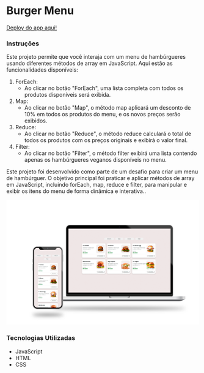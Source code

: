 <h1>Burger Menu</h1>

<a href="https://jeffdevbr.github.io/devclub-js5-menu-burger/" target="_blank">Deploy do app aqui!</a>

<h3>Instruções</h3>
<p>Este projeto permite que você interaja com um menu de hambúrgueres usando diferentes métodos de array em JavaScript. Aqui estão as funcionalidades disponíveis:</p>

<ol>
  <li>ForEach:
    <ul>
      <li>Ao clicar no botão "ForEach", uma lista completa com todos os produtos disponíveis será exibida.</li>
    </ul>
  </li>
    <li>Map:
    <ul>
      <li>Ao clicar no botão "Map", o método map aplicará um desconto de 10% em todos os produtos do menu, e os novos preços serão exibidos.</li>
    </ul>
  </li>
    </li>
    <li>Reduce:
    <ul>
      <li>Ao clicar no botão "Reduce", o método reduce calculará o total de todos os produtos com os preços originais e exibirá o valor final.</li>
    </ul>
  </li>
      <li>Filter:
    <ul>
      <li>Ao clicar no botão "Filter", o método filter exibirá uma lista contendo apenas os hambúrgueres veganos disponíveis no menu.</li>
    </ul>
  </li>
  
</ol>

<p>Este projeto foi desenvolvido como parte de um desafio para criar um menu de hambúrguer. O objetivo principal foi praticar e aplicar métodos de array em JavaScript, incluindo forEach, map, reduce e filter, para manipular e exibir os itens do menu de forma dinâmica e interativa..</p>

<img width="800px" src="https://github.com/JeffDevBr/devclub-js5-menu-burger/blob/main/assets/img/projeto.png?raw=true" alt="Imagem do projeto Random">



  <h3>Tecnologias Utilizadas</h3>
  <ul>
    <li>JavaScript</li>
    <li>HTML</li>
    <li>CSS</li>
  </ul>
